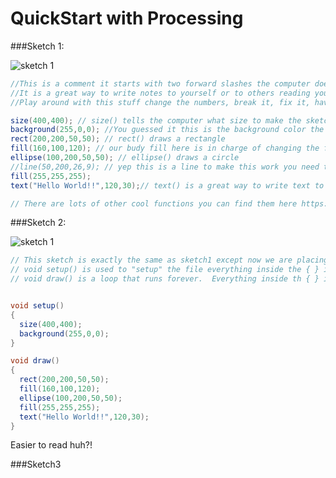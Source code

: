 QuickStart with Processing
====

###Sketch 1: 

![sketch 1](https://github.com/mrmittag/Makerspace/blob/master/Images/sketch1.png)

```java
//This is a comment it starts with two forward slashes the computer does not read this
//It is a great way to write notes to yourself or to others reading your code.
//Play around with this stuff change the numbers, break it, fix it, have fun!

size(400,400); // size() tells the computer what size to make the sketch in pixels.
background(255,0,0); //You guessed it this is the background color the three numbers are the amount of red, blue and green.
rect(200,200,50,50); // rect() draws a rectangle
fill(160,100,120); // our budy fill here is in charge of changing the fill color of the shapes notice how it does'nt change the color of the shape before it.
ellipse(100,200,50,50); // ellipse() draws a circle
//line(50,200,26,9); // yep this is a line to make this work you need to 'uncomment' this code(delete the forward slashes at the begining of this line.
fill(255,255,255);
text("Hello World!!",120,30);// text() is a great way to write text to the screen!

// There are lots of other cool functions you can find them here https://processing.org/reference/
```
###Sketch 2: 

![sketch 1](https://github.com/mrmittag/Makerspace/blob/master/Images/sketch1.png)

```java
// This sketch is exactly the same as sketch1 except now we are placing our code inside two functions.
// void setup() is used to "setup" the file everything inside the { } is run exactly one time.
// void draw() is a loop that runs forever.  Everything inside th { } is run until the sketch is terminated.


void setup()
{
  size(400,400);
  background(255,0,0);
}

void draw()
{
  rect(200,200,50,50);
  fill(160,100,120);
  ellipse(100,200,50,50);
  fill(255,255,255);
  text("Hello World!!",120,30);
}
```
Easier to read huh?!

###Sketch3







